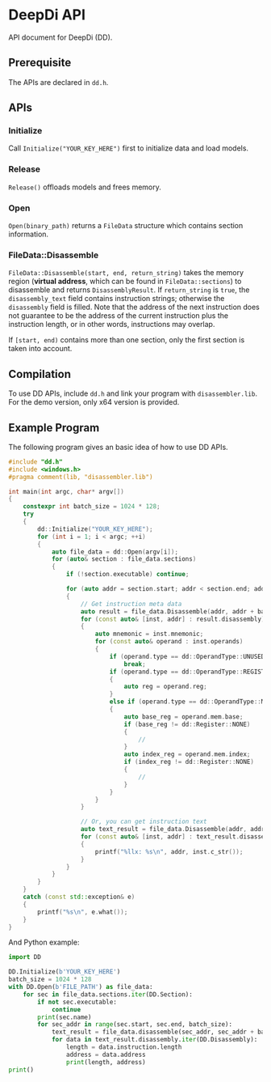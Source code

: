 
# DeepDi API

API document for DeepDi (DD).


## Prerequisite
The APIs are declared in `dd.h`.

## APIs

### Initialize
Call `Initialize("YOUR_KEY_HERE")` first to initialize data and load models.

### Release

`Release()` offloads models and frees memory.

### Open

`Open(binary_path)` returns a `FileData` structure which contains section information.

### FileData::Disassemble
`FileData::Disassemble(start, end, return_string)` takes the memory region (**virtual address**, which can be found in `FileData::sections`) to disassemble and returns `DisassemblyResult`. If `return_string` is `true`, the `disassembly_text` field contains instruction strings; otherwise the `disassembly` field is filled. Note that the address of the next instruction does not guarantee to be the address of the current instruction plus the instruction length, or in other words, instructions may overlap. 

If `[start, end)` contains more than one section, only the first section is taken into account.

## Compilation

To use DD APIs, include `dd.h` and link your program with `disassembler.lib`. For the demo version, only x64 version is provided.

## Example Program
The following program gives an basic idea of how to use DD APIs.

```c++
#include "dd.h"
#include <windows.h>
#pragma comment(lib, "disassembler.lib")

int main(int argc, char* argv[])
{
	constexpr int batch_size = 1024 * 128;
	try
	{
        dd::Initialize("YOUR_KEY_HERE");
        for (int i = 1; i < argc; ++i)
        {
            auto file_data = dd::Open(argv[i]);
            for (auto& section : file_data.sections)
            {
                if (!section.executable) continue;

                for (auto addr = section.start; addr < section.end; addr += batch_size)
                {
                    // Get instruction meta data
                    auto result = file_data.Disassemble(addr, addr + batch_size, false);
                    for (const auto& [inst, addr] : result.disassembly)
                    {
                        auto mnemonic = inst.mnemonic;
                        for (const auto& operand : inst.operands)
                        {
                            if (operand.type == dd::OperandType::UNUSED) 
                                break;
                            if (operand.type == dd::OperandType::REGISTER)
                            {
                                auto reg = operand.reg;
                            }
                            else if (operand.type == dd::OperandType::MEM)
                            {
                                auto base_reg = operand.mem.base;
                                if (base_reg != dd::Register::NONE)
                                {
                                    // 
                                }
                                auto index_reg = operand.mem.index;
                                if (index_reg != dd::Register::NONE)
                                {
                                    // 
                                }
                            }
                        }
                    }

                    // Or, you can get instruction text
                    auto text_result = file_data.Disassemble(addr, addr + batch_size, true);
                    for (const auto& [inst, addr] : text_result.disassembly_text)
                    {
                        printf("%llx: %s\n", addr, inst.c_str());
                    }
                }
            }
        }
    }
	catch (const std::exception& e)
	{
		printf("%s\n", e.what());
	}
}
```

And Python example:

```python
import DD

DD.Initialize(b'YOUR_KEY_HERE')
batch_size = 1024 * 128
with DD.Open(b'FILE_PATH') as file_data:
    for sec in file_data.sections.iter(DD.Section):
        if not sec.executable:
            continue
        print(sec.name)
        for sec_addr in range(sec.start, sec.end, batch_size):
            text_result = file_data.disassemble(sec_addr, sec_addr + batch_size, False)
            for data in text_result.disassembly.iter(DD.Disassembly):
                length = data.instruction.length
                address = data.address
                print(length, address)
print()
```
